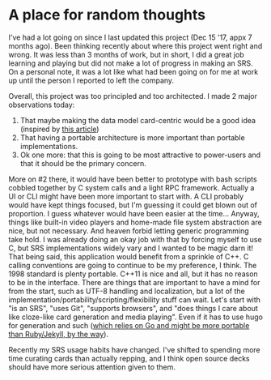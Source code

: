 # A place for random thoughts

I've had a lot going on since I last updated this project (Dec 15 '17, appx 7 months ago).
Been thinking recently about where this project went right and wrong.
It was less than 3 months of work, but in short, I did a great job learning and playing but did not make a lot of progress in making an SRS.
On a personal note, it was a lot like what had been going on for me at work up until the person I reported to left the company.

Overall, this project was too principled and too architected. I made 2 major observations today:
1. That maybe making the data model card-centric would be a good idea (inspired by [this article](https://eshapard.github.io/anki/thoughts-on-a-new-algorithm-for-anki.html))
2. That having a portable architecture is more important than portable implementations.
3. Ok one more: that this is going to be most attractive to power-users and that it should be the primary concern.

More on #2 there, it would have been better to prototype with bash scripts cobbled together by C system calls and a light RPC framework. Actually a UI or CLI might have been more important to start with. A CLI probably would have kept things focused, but I'm guessing it could get blown out of proportion. I guess whatever would have been easier at the time... Anyway, things like built-in video players and home-made file system abstraction are nice, but not necessary. And heaven forbid letting generic programming take hold. I was already doing an okay job with that by forcing myself to use C, but SRS implementations widely vary and I wanted to be magic darn it! That being said, this application would benefit from a sprinkle of C++. C calling conventions are going to continue to be my preference, I think. The 1998 standard is plenty portable. C++11 is nice and all, but it has no reason to be in the interface. There are things that are important to have a mind for from the start, such as UTF-8 handling and localization, but a lot of the implementation/portability/scripting/flexibility stuff can wait. Let's start with "is an SRS", "uses Git", "supports browsers", and "does things I care about like cloze-like card generation and media playing". Even if it has to use hugo for generation and such ([which relies on Go and might be more portable than Ruby/Jekyll, by the way](https://stackoverflow.com/questions/33872612/are-golang-binaries-portable#33873000)).

Recently my SRS usage habits have changed. I've shifted to spending more time curating cards than actually repping, and I think open source decks should have more serious attention given to them.
